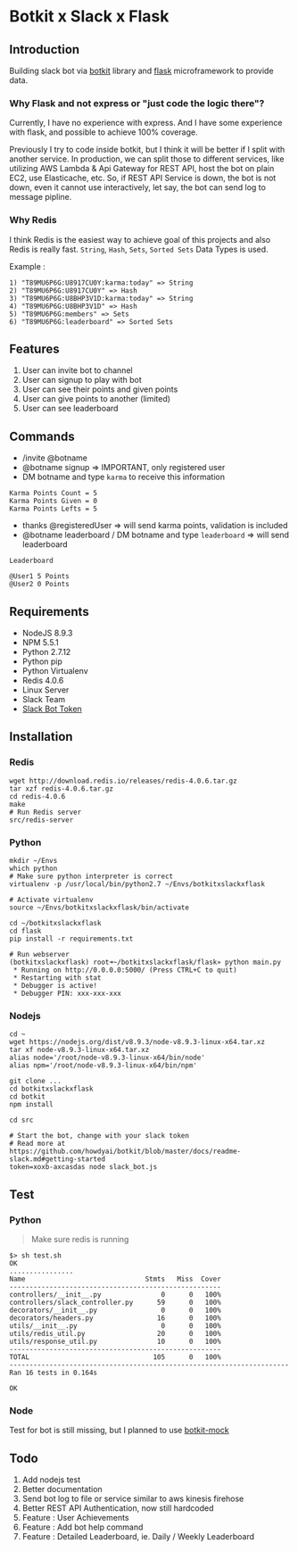 # Botkit x Slack x Flask

## Introduction

Building slack bot via [botkit](https://github.com/howdyai/botkit) library and [flask](https://github.com/pallets/flask) microframework to provide data.

### Why Flask and not express or "just code the logic there"?

Currently, I have no experience with express. And I have some experience with flask, and possible to achieve 100% coverage.

Previously I try to code inside botkit, but I think it will be better if I split with another service. In production, we can split those to different services, like utilizing AWS Lambda & Api Gateway for REST API, host the bot on plain EC2, use Elasticache, etc. So, if REST API Service is down, the bot is not down, even it cannot use interactively, let say, the bot can send log to message pipline.

### Why Redis

I think Redis is the easiest way to achieve goal of this projects and also Redis is really fast. `String`, `Hash`, `Sets`, `Sorted Sets` Data Types is used.

Example :

```
1) "T89MU6P6G:U8917CU0Y:karma:today" => String
2) "T89MU6P6G:U8917CU0Y" => Hash
3) "T89MU6P6G:U8BHP3V1D:karma:today" => String
4) "T89MU6P6G:U8BHP3V1D" => Hash
5) "T89MU6P6G:members" => Sets
6) "T89MU6P6G:leaderboard" => Sorted Sets
```

## Features

1. User can invite bot to channel
2. User can signup to play with bot
3. User can see their points and given points
4. User can give points to another (limited)
5. User can see leaderboard

## Commands

- /invite @botname
- @botname signup => IMPORTANT, only registered user
- DM botname and type `karma` to receive this information
```
Karma Points Count = 5
Karma Points Given = 0
Karma Points Lefts = 5
```
- thanks @registeredUser => will send karma points, validation is included
- @botname leaderboard / DM botname and type `leaderboard` => will send leaderboard
```
Leaderboard

@User1 5 Points
@User2 0 Points
```

## Requirements

- NodeJS 8.9.3
- NPM 5.5.1
- Python 2.7.12
- Python pip
- Python Virtualenv
- Redis 4.0.6
- Linux Server
- Slack Team
- [Slack Bot Token](https://github.com/howdyai/botkit/blob/master/docs/readme-slack.md#getting-started)

## Installation

### Redis

```
wget http://download.redis.io/releases/redis-4.0.6.tar.gz
tar xzf redis-4.0.6.tar.gz
cd redis-4.0.6
make
# Run Redis server
src/redis-server
```

### Python

```
mkdir ~/Envs
which python
# Make sure python interpreter is correct
virtualenv -p /usr/local/bin/python2.7 ~/Envs/botkitxslackxflask

# Activate virtualenv
source ~/Envs/botkitxslackxflask/bin/activate

cd ~/botkitxslackxflask
cd flask
pip install -r requirements.txt

# Run webserver
(botkitxslackxflask) root➜~/botkitxslackxflask/flask» python main.py
 * Running on http://0.0.0.0:5000/ (Press CTRL+C to quit)
 * Restarting with stat
 * Debugger is active!
 * Debugger PIN: xxx-xxx-xxx
```

### Nodejs

```
cd ~
wget https://nodejs.org/dist/v8.9.3/node-v8.9.3-linux-x64.tar.xz
tar xf node-v8.9.3-linux-x64.tar.xz
alias node='/root/node-v8.9.3-linux-x64/bin/node'
alias npm='/root/node-v8.9.3-linux-x64/bin/npm'

git clone ...
cd botkitxslackxflask
cd botkit
npm install

cd src

# Start the bot, change with your slack token
# Read more at https://github.com/howdyai/botkit/blob/master/docs/readme-slack.md#getting-started
token=xoxb-axcasdas node slack_bot.js
```


## Test

### Python

> Make sure redis is running

```
$> sh test.sh
OK
................
Name                              Stmts   Miss  Cover
-----------------------------------------------------
controllers/__init__.py               0      0   100%
controllers/slack_controller.py      59      0   100%
decorators/__init__.py                0      0   100%
decorators/headers.py                16      0   100%
utils/__init__.py                     0      0   100%
utils/redis_util.py                  20      0   100%
utils/response_util.py               10      0   100%
-----------------------------------------------------
TOTAL                               105      0   100%
----------------------------------------------------------------------
Ran 16 tests in 0.164s

OK
```

### Node

Test for bot is still missing, but I planned to use [botkit-mock](https://github.com/gratifyguy/botkit-mock)

## Todo

1. Add nodejs test
2. Better documentation
3. Send bot log to file or service similar to aws kinesis firehose
4. Better REST API Authentication, now still hardcoded
5. Feature : User Achievements
6. Feature : Add bot help command
7. Feature : Detailed Leaderboard, ie. Daily / Weekly Leaderboard

